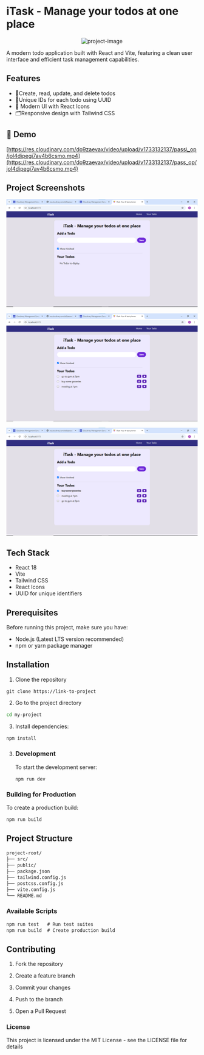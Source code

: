 # iTask - Manage your todos at one place
<p align="center"><img src="https://socialify.git.ci/Raviast/Project_itask_manager/image?font=KoHo&amp;language=1&amp;name=1&amp;owner=1&amp;pattern=Overlapping%20Hexagons&amp;stargazers=1&amp;theme=Auto" alt="project-image"></p>

A modern todo application built with React and Vite, featuring a clean user interface and efficient task management capabilities.

## Features

- 🔐Create, read, update, and delete todos
- 🎯Unique IDs for each todo using UUID
- 📱 Modern UI with React Icons
- 🗂️Responsive design with Tailwind CSS

<h2>🚀 Demo</h2>

[https://res.cloudinary.com/do9zaevax/video/upload/v1733132137/pass\_op/jol4dipegi7av4b6csmo.mp4](https://res.cloudinary.com/do9zaevax/video/upload/v1733132137/pass_op/jol4dipegi7av4b6csmo.mp4)

## Project Screenshots

![alt text](https://github.com/Raviast/Project_itask_manager/blob/master/public/Screenshot%202024-12-02%20151143.png?raw=true)

![alt text](https://github.com/Raviast/Project_itask_manager/blob/master/public/fiilled.png?raw=true)

![alt text](https://github.com/Raviast/Project_itask_manager/blob/master/public/finished.png?raw=true)


## Tech Stack

- React 18
- Vite
- Tailwind CSS
- React Icons
- UUID for unique identifiers

## Prerequisites

Before running this project, make sure you have:
- Node.js (Latest LTS version recommended)
- npm or yarn package manager

## Installation

1. Clone the repository
```
git clone https://link-to-project
```
2. Go to the project directory

```bash
cd my-project
```
3. Install dependencies:
```bash
npm install
```
3. ### Development 
   To start the development server:
   ```
   npm run dev
   ```
### Building for Production
To create a production build:
```
npm run build
```

## Project Structure
```
project-root/
├── src/
├── public/
├── package.json
├── tailwind.config.js
├── postcss.config.js
├── vite.config.js
└── README.md
```

### Available Scripts
```npm run dev    # Start development server
npm run test   # Run test suites
npm run build  # Create production build
```

## Contributing
1. Fork the repository

2. Create a feature branch

3. Commit your changes

4. Push to the branch

5. Open a Pull Request



### License
This project is licensed under the MIT License - see the LICENSE file for details
